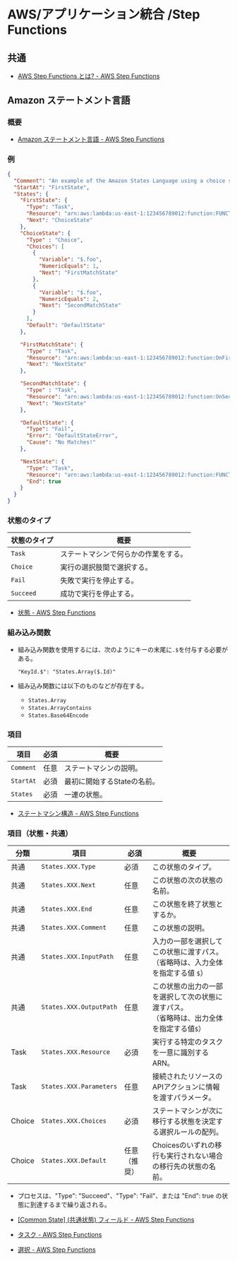 # AWS/アプリケーション統合 /Step Functions

## 共通

- [AWS Step Functions とは? - AWS Step Functions](https://docs.aws.amazon.com/ja_jp/step-functions/latest/dg/welcome.html)

## Amazon ステートメント言語

### 概要

- [Amazon ステートメント言語 - AWS Step Functions](https://docs.aws.amazon.com/ja_jp/step-functions/latest/dg/concepts-amazon-states-language.html)

### 例

```json
{
  "Comment": "An example of the Amazon States Language using a choice state.",
  "StartAt": "FirstState",
  "States": {
    "FirstState": {
      "Type": "Task",
      "Resource": "arn:aws:lambda:us-east-1:123456789012:function:FUNCTION_NAME",
      "Next": "ChoiceState"
    },
    "ChoiceState": {
      "Type" : "Choice",
      "Choices": [
        {
          "Variable": "$.foo",
          "NumericEquals": 1,
          "Next": "FirstMatchState"
        },
        {
          "Variable": "$.foo",
          "NumericEquals": 2,
          "Next": "SecondMatchState"
        }
      ],
      "Default": "DefaultState"
    },

    "FirstMatchState": {
      "Type" : "Task",
      "Resource": "arn:aws:lambda:us-east-1:123456789012:function:OnFirstMatch",
      "Next": "NextState"
    },

    "SecondMatchState": {
      "Type" : "Task",
      "Resource": "arn:aws:lambda:us-east-1:123456789012:function:OnSecondMatch",
      "Next": "NextState"
    },

    "DefaultState": {
      "Type": "Fail",
      "Error": "DefaultStateError",
      "Cause": "No Matches!"
    },

    "NextState": {
      "Type": "Task",
      "Resource": "arn:aws:lambda:us-east-1:123456789012:function:FUNCTION_NAME",
      "End": true
    }
  }
}
```

### 状態のタイプ

| 状態のタイプ | 概要                                 |
| ------------ | ------------------------------------ |
| `Task`       | ステートマシンで何らかの作業をする。 |
| `Choice`     | 実行の選択肢間で選択する。           |
| `Fail`       | 失敗で実行を停止する。               |
| `Succeed`    | 成功で実行を停止する。               |

- [状態 - AWS Step Functions](https://docs.aws.amazon.com/ja_jp/step-functions/latest/dg/concepts-states.html)

### 組み込み関数

- 組み込み関数を使用するには、次のようにキーの末尾に`.$`を付与する必要がある。

  ```text
  "KeyId.$": "States.Array($.Id)"
  ```

- 組み込み関数には以下のものなどが存在する。
  - `States.Array`
  - `States.ArrayContains`
  - `States.Base64Encode`

### 項目

| 項目      | 必須 | 概要                        |
| --------- | ---- | --------------------------- |
| `Comment` | 任意 | ステートマシンの説明。      |
| `StartAt` | 必須 | 最初に開始するStateの名前。 |
| `States`  | 必須 | 一連の状態。                |

- [ステートマシン構造 - AWS Step Functions](https://docs.aws.amazon.com/ja_jp/step-functions/latest/dg/amazon-states-language-state-machine-structure.html)

### 項目（状態・共通）

| 分類   | 項目                    | 必須         | 概要                                                         |
| ------ | ----------------------- | ------------ | ------------------------------------------------------------ |
| 共通   | `States.XXX.Type`       | 必須         | この状態のタイプ。                                           |
| 共通   | `States.XXX.Next`       | 任意         | この状態の次の状態の名前。                                   |
| 共通   | `States.XXX.End`        | 任意         | この状態を終了状態とするか。                                 |
| 共通   | `States.XXX.Comment`    | 任意         | この状態の説明。                                             |
| 共通   | `States.XXX.InputPath`  | 任意         | 入力の一部を選択してこの状態に渡すパス。<br />（省略時は、入力全体を指定する値 `$`） |
| 共通   | `States.XXX.OutputPath` | 任意         | この状態の出力の一部を選択して次の状態に渡すパス。<br />（省略時は、出力全体を指定する値`$`） |
| Task   | `States.XXX.Resource`   | 必須         | 実行する特定のタスクを一意に識別するARN。                    |
| Task   | `States.XXX.Parameters` | 任意         | 接続されたリソースの APIアクションに情報を渡すパラメータ。   |
| Choice | `States.XXX.Choices`    | 必須         | ステートマシンが次に移行する状態を決定する選択ルールの配列。 |
| Choice | `States.XXX.Default`    | 任意（推奨） | Choicesのいずれの移行も実行されない場合の移行先の状態の名前。 |

- プロセスは、"Type": "Succeed"、"Type": "Fail"、または "End": true の状態に到達するまで繰り返される。
- [[Common State] (共通状態) フィールド - AWS Step Functions](https://docs.aws.amazon.com/ja_jp/step-functions/latest/dg/amazon-states-language-common-fields.html)

- [タスク - AWS Step Functions](https://docs.aws.amazon.com/ja_jp/step-functions/latest/dg/amazon-states-language-task-state.html)
- [選択 - AWS Step Functions](https://docs.aws.amazon.com/ja_jp/step-functions/latest/dg/amazon-states-language-choice-state.html)
